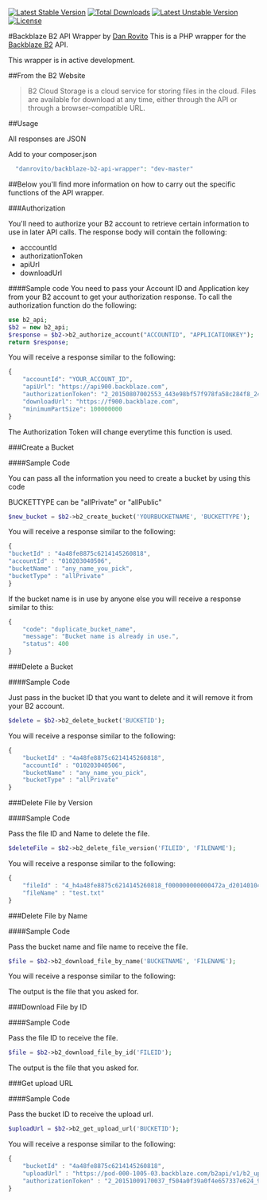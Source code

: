 [![Latest Stable Version](https://poser.pugx.org/danrovito/backblaze-b2-api-wrapper/v/stable)](https://packagist.org/packages/danrovito/backblaze-b2-api-wrapper) [![Total Downloads](https://poser.pugx.org/danrovito/backblaze-b2-api-wrapper/downloads)](https://packagist.org/packages/danrovito/backblaze-b2-api-wrapper) [![Latest Unstable Version](https://poser.pugx.org/danrovito/backblaze-b2-api-wrapper/v/unstable)](https://packagist.org/packages/danrovito/backblaze-b2-api-wrapper) [![License](https://poser.pugx.org/danrovito/backblaze-b2-api-wrapper/license)](https://packagist.org/packages/danrovito/backblaze-b2-api-wrapper)

#Backblaze B2 API Wrapper by [Dan Rovito](https://twitter.com/danrovito)
This is a PHP wrapper for the [Backblaze B2](https://www.backblaze.com/b2/cloud-storage.html) API.

This wrapper is in active development.

##From the B2 Website
> B2 Cloud Storage is a cloud service for storing files in the cloud.
> Files are available for download at any time, either through the API
> or through a browser-compatible URL.

##Usage

All responses are JSON

Add to your composer.json

```php
  "danrovito/backblaze-b2-api-wrapper": "dev-master"
```

##Below you'll find more information on how to carry out the specific functions of the API wrapper.

###Authorization

You'll need to authorize your B2 account to retrieve certain information to use in later API calls.  The response body will contain the following:

 - acccountId
 - authorizationToken
 - apiUrl
 - downloadUrl

####Sample code
You need to pass your Account ID and Application key from your B2 account to get your authorization response.  To call the authorization function do the following:

```php
use b2_api;
$b2 = new b2_api;
$response = $b2->b2_authorize_account("ACCOUNTID", "APPLICATIONKEY");
return $response;
```

You will receive a response similar to the following:

```javascript
{
    "accountId": "YOUR_ACCOUNT_ID",
    "apiUrl": "https://api900.backblaze.com",
    "authorizationToken": "2_20150807002553_443e98bf57f978fa58c284f8_24d25d99772e3ba927778b39c9b0198f412d2163_acct",
    "downloadUrl": "https://f900.backblaze.com",
    "minimumPartSize": 100000000
}
```

The Authorization Token will change everytime this function is used.

###Create a Bucket

####Sample Code

You can pass all the information you need to create a bucket by using this code

BUCKETTYPE can be "allPrivate" or "allPublic"

```php
$new_bucket = $b2->b2_create_bucket('YOURBUCKETNAME', 'BUCKETTYPE');
```

You will receive a response similar to the following:

```javascript
{
"bucketId" : "4a48fe8875c6214145260818",
"accountId" : "010203040506",
"bucketName" : "any_name_you_pick",
"bucketType" : "allPrivate"
}
```

If the bucket name is in use by anyone else you will receive a response similar to this:

```javascript
{
    "code": "duplicate_bucket_name",
    "message": "Bucket name is already in use.",
    "status": 400
}
```

###Delete a Bucket

####Sample Code

Just pass in the bucket ID that you want to delete and it will remove it from your B2 account.

```php
$delete = $b2->b2_delete_bucket('BUCKETID');
```

You will receive a response similar to the following:

```javascript
{
    "bucketId" : "4a48fe8875c6214145260818",
    "accountId" : "010203040506",
    "bucketName" : "any_name_you_pick",
    "bucketType" : "allPrivate"
}
```

###Delete File by Version

####Sample Code

Pass the file ID and Name to delete the file.

```php
$deleteFile = $b2->b2_delete_file_version('FILEID', 'FILENAME');
```

You will receive a response similar to the following:

```javascript
{
    "fileId" : "4_h4a48fe8875c6214145260818_f000000000000472a_d20140104_m032022_c001_v0000123_t0104",
    "fileName" : "test.txt"
}
```

###Delete File by Name

####Sample Code

Pass the bucket name and file name to receive the file.

```php
$file = $b2->b2_download_file_by_name('BUCKETNAME', 'FILENAME');
```

You will receive a response similar to the following:

The output is the file that you asked for.

###Download File by ID

####Sample Code

Pass the file ID to receive the file.

```php
$file = $b2->b2_download_file_by_id('FILEID');
```

The output is the file that you asked for.

###Get upload URL

####Sample Code

Pass the bucket ID to receive the upload url.

```php
$uploadUrl = $b2->b2_get_upload_url('BUCKETID');
```

You will receive a response similar to the following:

```javascript
{
    "bucketId" : "4a48fe8875c6214145260818",
    "uploadUrl" : "https://pod-000-1005-03.backblaze.com/b2api/v1/b2_upload_file?cvt=c001_v0001005_t0027&bucket=4a48fe8875c6214145260818",
    "authorizationToken" : "2_20151009170037_f504a0f39a0f4e657337e624_9754dde94359bd7b8f1445c8f4cc1a231a33f714_upld"
}
```
